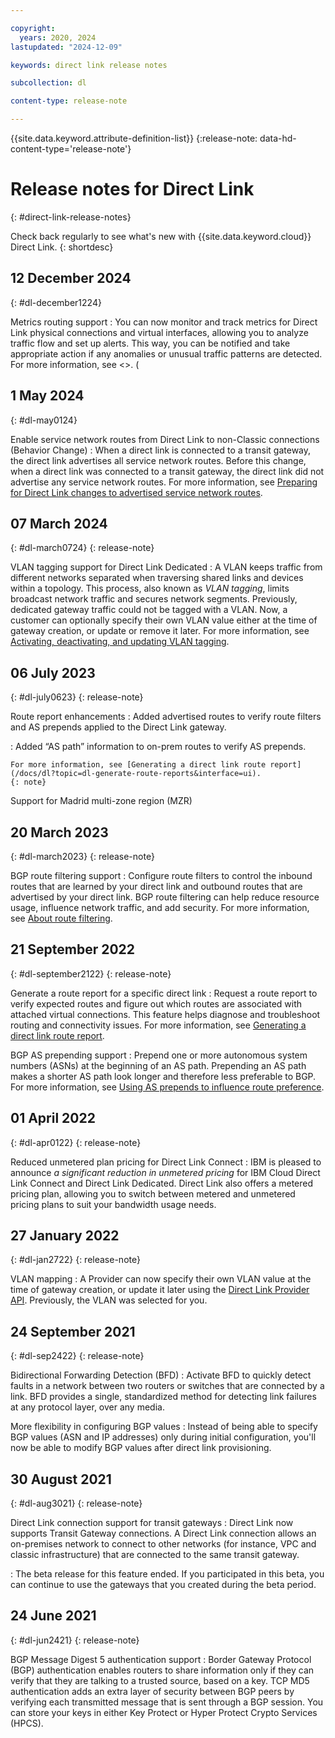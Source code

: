 ```yaml
---

copyright:
  years: 2020, 2024
lastupdated: "2024-12-09"

keywords: direct link release notes

subcollection: dl

content-type: release-note

---
```


{{site.data.keyword.attribute-definition-list}}
{:release-note: data-hd-content-type='release-note'}

# Release notes for Direct Link
{: #direct-link-release-notes}

Check back regularly to see what's new with {{site.data.keyword.cloud}} Direct Link.
{: shortdesc}

## 12 December 2024
{: #dl-december1224}

Metrics routing support
:    You can now monitor and track metrics for Direct Link physical connections and virtual interfaces, allowing you to analyze traffic flow and set up alerts. This way, you can be notified and take appropriate action if any anomalies or unusual traffic patterns are detected. For more information, see <>. (

## 1 May 2024
{: #dl-may0124}

Enable service network routes from Direct Link to non-Classic connections (Behavior Change)
:    When a direct link is connected to a transit gateway, the direct link advertises all service network routes. Before this change, when a direct link was connected to a transit gateway, the direct link did not advertise any service network routes. For more information, see [Preparing for Direct Link changes to advertised service network routes](/docs/dl?topic=dl-notification-dl-tgw).

## 07 March 2024
{: #dl-march0724}
{: release-note}

VLAN tagging support for Direct Link Dedicated
:   A VLAN keeps traffic from different networks separated when traversing shared links and devices within a topology. This process, also known as _VLAN tagging_, limits broadcast network traffic and secures network segments. Previously, dedicated gateway traffic could not be tagged with a VLAN. Now, a customer can optionally specify their own VLAN value either at the time of gateway creation, or update or remove it later. For more information, see [Activating, deactivating, and updating VLAN tagging](/docs/dl?topic=dl-activate-vlan-tagging#dl-update-vlan-tag).

## 06 July 2023
{: #dl-july0623}
{: release-note}

Route report enhancements
:   Added advertised routes to verify route filters and AS prepends applied to the Direct Link gateway.

:   Added “AS path” information to on-prem routes to verify AS prepends.

    For more information, see [Generating a direct link route report](/docs/dl?topic=dl-generate-route-reports&interface=ui).
    {: note}

Support for Madrid multi-zone region (MZR)

## 20 March 2023
{: #dl-march2023}
{: release-note}

BGP route filtering support
:   Configure route filters to control the inbound routes that are learned by your direct link and outbound routes that are advertised by your direct link. BGP route filtering can help reduce resource usage, influence network traffic, and add security. For more information, see [About route filtering](/docs/dl?topic=dl-filter-routes).

## 21 September 2022
{: #dl-september2122}
{: release-note}

Generate a route report for a specific direct link
:   Request a route report to verify expected routes and figure out which routes are associated with attached virtual connections. This feature helps diagnose and troubleshoot routing and connectivity issues. For more information, see [Generating a direct link route report](/docs/dl?topic=dl-generate-route-reports&interface=ui).

BGP AS prepending support
:   Prepend one or more autonomous system numbers (ASNs) at the beginning of an AS path. Prepending an AS path makes a shorter AS path look longer and therefore less preferable to BGP. For more information, see [Using AS prepends to influence route preference](/docs/dl?topic=dl-dl-about#use-case-1).

## 01 April 2022
{: #dl-apr0122}
{: release-note}

Reduced unmetered plan pricing for Direct Link Connect
:   IBM is pleased to announce _a significant reduction in unmetered pricing_ for IBM Cloud Direct Link Connect and Direct Link Dedicated. Direct Link also offers a metered pricing plan, allowing you to switch between metered and unmetered pricing plans to suit your bandwidth usage needs.

## 27 January 2022
{: #dl-jan2722}
{: release-note}

VLAN mapping
:    A Provider can now specify their own VLAN value at the time of gateway creation, or update it later using the [Direct Link Provider API](/apidocs/direct_link_provider_api). Previously, the VLAN was selected for you.

## 24 September 2021
{: #dl-sep2422}
{: release-note}

Bidirectional Forwarding Detection (BFD)
:    Activate BFD to quickly detect faults in a network between two routers or switches that are connected by a link. BFD provides a single, standardized method for detecting link failures at any protocol layer, over any media.

More flexibility in configuring BGP values
:    Instead of being able to specify BGP values (ASN and IP addresses) only during initial configuration, you'll now be able to modify BGP values after direct link provisioning.

## 30 August 2021
{: #dl-aug3021}
{: release-note}

Direct Link connection support for transit gateways
:    Direct Link now supports Transit Gateway connections. A Direct Link connection allows an on-premises network to connect to other networks (for instance, VPC and classic infrastructure) that are connected to the same transit gateway.

:    The beta release for this feature ended. If you participated in this beta, you can continue to use the gateways that you created during the beta period.

## 24 June 2021
{: #dl-jun2421}
{: release-note}

BGP Message Digest 5 authentication support
:    Border Gateway Protocol (BGP) authentication enables routers to share information only if they can verify that they are talking to a trusted source, based on a key. TCP MD5 authentication adds an extra layer of security between BGP peers by verifying each transmitted message that is sent through a BGP session. You can store your keys in either Key Protect or Hyper Protect Crypto Services (HPCS).
